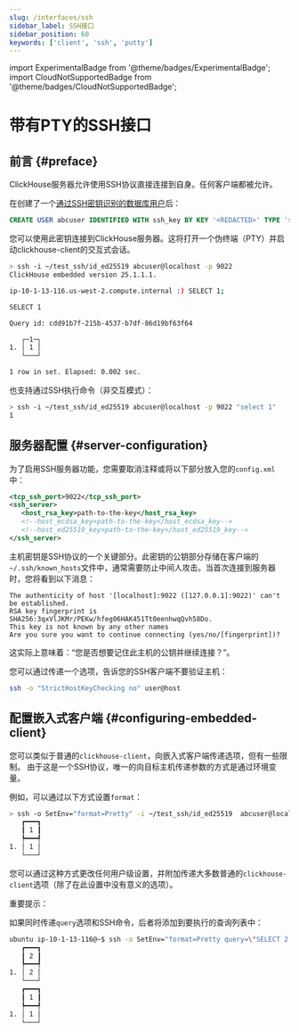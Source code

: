 ```yaml
---
slug: /interfaces/ssh
sidebar_label: SSH接口
sidebar_position: 60
keywords: ['client', 'ssh', 'putty']
---
```

import ExperimentalBadge from '@theme/badges/ExperimentalBadge';
import CloudNotSupportedBadge from '@theme/badges/CloudNotSupportedBadge';


# 带有PTY的SSH接口

<ExperimentalBadge/>
<CloudNotSupportedBadge/>

## 前言 {#preface}

ClickHouse服务器允许使用SSH协议直接连接到自身。任何客户端都被允许。

在创建了一个[通过SSH密钥识别的数据库用户](/knowledgebase/how-to-connect-to-ch-cloud-using-ssh-keys)后：
```sql
CREATE USER abcuser IDENTIFIED WITH ssh_key BY KEY '<REDACTED>' TYPE 'ssh-ed25519';
```

您可以使用此密钥连接到ClickHouse服务器。这将打开一个伪终端（PTY）并启动clickhouse-client的交互式会话。

```bash
> ssh -i ~/test_ssh/id_ed25519 abcuser@localhost -p 9022
ClickHouse embedded version 25.1.1.1.

ip-10-1-13-116.us-west-2.compute.internal :) SELECT 1;

SELECT 1

Query id: cdd91b7f-215b-4537-b7df-86d19bf63f64

   ┌─1─┐
1. │ 1 │
   └───┘

1 row in set. Elapsed: 0.002 sec.
```

也支持通过SSH执行命令（非交互模式）：

```bash
> ssh -i ~/test_ssh/id_ed25519 abcuser@localhost -p 9022 "select 1"
1
```


## 服务器配置 {#server-configuration}

为了启用SSH服务器功能，您需要取消注释或将以下部分放入您的`config.xml`中：

```xml
<tcp_ssh_port>9022</tcp_ssh_port>
<ssh_server>
   <host_rsa_key>path-to-the-key</host_rsa_key>
   <!--host_ecdsa_key>path-to-the-key</host_ecdsa_key-->
   <!--host_ed25519_key>path-to-the-key</host_ed25519_key-->
</ssh_server>
```

主机密钥是SSH协议的一个关键部分。此密钥的公钥部分存储在客户端的`~/.ssh/known_hosts`文件中，通常需要防止中间人攻击。当首次连接到服务器时，您将看到以下消息：

```shell
The authenticity of host '[localhost]:9022 ([127.0.0.1]:9022)' can't be established.
RSA key fingerprint is SHA256:3qxVlJKMr/PEKw/hfeg06HAK451Tt0eenhwqQvh58Do.
This key is not known by any other names
Are you sure you want to continue connecting (yes/no/[fingerprint])?
```

这实际上意味着：“您是否想要记住此主机的公钥并继续连接？”。

您可以通过传递一个选项，告诉您的SSH客户端不要验证主机：

```bash
ssh -o "StrictHostKeyChecking no" user@host
```

## 配置嵌入式客户端 {#configuring-embedded-client}

您可以类似于普通的`clickhouse-client`，向嵌入式客户端传递选项，但有一些限制。
由于这是一个SSH协议，唯一的向目标主机传递参数的方式是通过环境变量。

例如，可以通过以下方式设置`format`：

```bash
> ssh -o SetEnv="format=Pretty" -i ~/test_ssh/id_ed25519  abcuser@localhost -p 9022 "SELECT 1"
   ┏━━━┓
   ┃ 1 ┃
   ┡━━━┩
1. │ 1 │
   └───┘
```

您可以通过这种方式更改任何用户级设置，并附加传递大多数普通的`clickhouse-client`选项（除了在此设置中没有意义的选项）。

重要提示：

如果同时传递`query`选项和SSH命令，后者将添加到要执行的查询列表中：

```bash
ubuntu ip-10-1-13-116@~$ ssh -o SetEnv="format=Pretty query=\"SELECT 2;\"" -i ~/test_ssh/id_ed25519  abcuser@localhost -p 9022 "SELECT 1"
   ┏━━━┓
   ┃ 2 ┃
   ┡━━━┩
1. │ 2 │
   └───┘
   ┏━━━┓
   ┃ 1 ┃
   ┡━━━┩
1. │ 1 │
   └───┘
```

